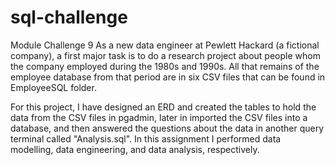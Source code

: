 # sql-challenge
Module Challenge 9
As a new data engineer at Pewlett Hackard (a fictional company), a first major task is to do a research project about people whom the company employed during the 1980s and 1990s. All that remains of the employee database from that period are in six CSV files that can be found in EmployeeSQL folder.

For this project, I have designed an ERD and created the tables to hold the data from the CSV files in pgadmin, later in imported the CSV files into a database, and then answered the questions about the data in another query terminal called "Analysis.sql". In this assignment I performed data modelling, data engineering, and data analysis, respectively.
